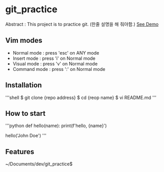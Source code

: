 # git_practice

Abstract : This project is to practice git. (한줄 설명을 해 줘야함.)
[See Demo](https://www.google.com/)

## Vim modes

- Normal mode : press 'esc' on ANY mode
- Insert mode : press 'i' on Normal mode
- Visual mode : press 'v' on Normal mode
- Command mode : press ':' on Normal mode

## Installation

'''shell
$ git clone {repo address}
$ cd {reop name}
$ vi README.md
'''

## How to start

'''python
def hello(name):
	print(f'hello, {name}')

hello('John Doe')
'''

## Features
~/Documents/dev/git_practice$
